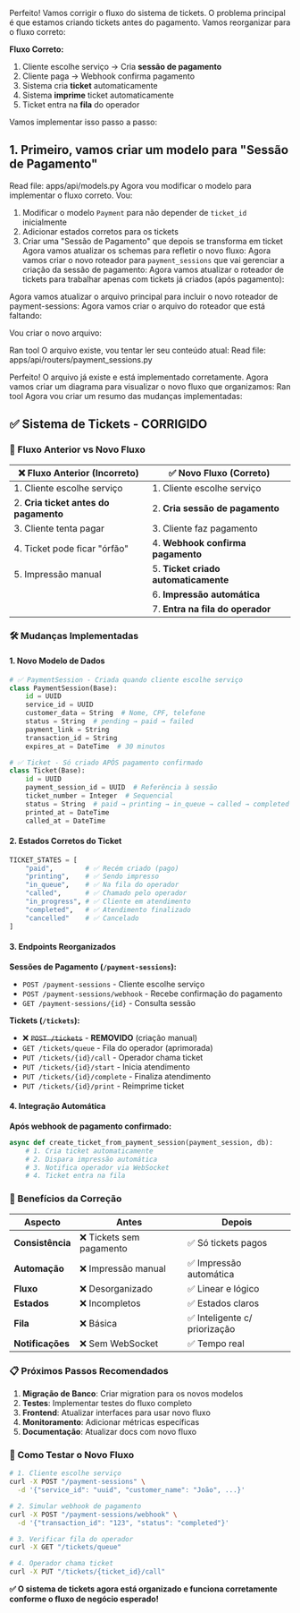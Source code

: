 Perfeito! Vamos corrigir o fluxo do sistema de tickets. O problema principal é que estamos criando tickets antes do pagamento. Vamos reorganizar para o fluxo correto:

**Fluxo Correto:**
1. Cliente escolhe serviço → Cria **sessão de pagamento**
2. Cliente paga → Webhook confirma pagamento
3. Sistema cria **ticket** automaticamente
4. Sistema **imprime** ticket automaticamente  
5. Ticket entra na **fila** do operador

Vamos implementar isso passo a passo:

## 1. Primeiro, vamos criar um modelo para "Sessão de Pagamento"
Read file: apps/api/models.py
Agora vou modificar o modelo para implementar o fluxo correto. Vou:

1. Modificar o modelo `Payment` para não depender de `ticket_id` inicialmente
2. Adicionar estados corretos para os tickets  
3. Criar uma "Sessão de Pagamento" que depois se transforma em ticket
Agora vamos atualizar os schemas para refletir o novo fluxo:
Agora vamos criar o novo roteador para `payment_sessions` que vai gerenciar a criação da sessão de pagamento:
Agora vamos atualizar o roteador de tickets para trabalhar apenas com tickets já criados (após pagamento):

Agora vamos atualizar o arquivo principal para incluir o novo roteador de payment-sessions:
Agora vamos criar o arquivo do roteador que está faltando:

Vou criar o novo arquivo:

Ran tool
O arquivo existe, vou tentar ler seu conteúdo atual:
Read file: apps/api/routers/payment_sessions.py

Perfeito! O arquivo já existe e está implementado corretamente. Agora vamos criar um diagrama para visualizar o novo fluxo que organizamos:
Ran tool
Agora vou criar um resumo das mudanças implementadas:

## ✅ **Sistema de Tickets - CORRIGIDO**

### **🔄 Fluxo Anterior vs Novo Fluxo**

| **❌ Fluxo Anterior (Incorreto)** | **✅ Novo Fluxo (Correto)** |
|---|---|
| 1. Cliente escolhe serviço | 1. Cliente escolhe serviço |
| 2. **Cria ticket antes do pagamento** | 2. **Cria sessão de pagamento** |
| 3. Cliente tenta pagar | 3. Cliente faz pagamento |
| 4. Ticket pode ficar "órfão" | 4. **Webhook confirma pagamento** |
| 5. Impressão manual | 5. **Ticket criado automaticamente** |
| | 6. **Impressão automática** |
| | 7. **Entra na fila do operador** |

### **🛠️ Mudanças Implementadas**

#### **1. Novo Modelo de Dados**
```python
# ✅ PaymentSession - Criada quando cliente escolhe serviço
class PaymentSession(Base):
    id = UUID
    service_id = UUID
    customer_data = String  # Nome, CPF, telefone
    status = String  # pending → paid → failed
    payment_link = String
    transaction_id = String
    expires_at = DateTime  # 30 minutos

# ✅ Ticket - Só criado APÓS pagamento confirmado
class Ticket(Base):
    id = UUID
    payment_session_id = UUID  # Referência à sessão
    ticket_number = Integer  # Sequencial
    status = String  # paid → printing → in_queue → called → completed
    printed_at = DateTime
    called_at = DateTime
```

#### **2. Estados Corretos do Ticket**
```python
TICKET_STATES = [
    "paid",        # ✅ Recém criado (pago)
    "printing",    # ✅ Sendo impresso
    "in_queue",    # ✅ Na fila do operador
    "called",      # ✅ Chamado pelo operador
    "in_progress", # ✅ Cliente em atendimento
    "completed",   # ✅ Atendimento finalizado
    "cancelled"    # ✅ Cancelado
]
```

#### **3. Endpoints Reorganizados**

**Sessões de Pagamento (`/payment-sessions`):**
- `POST /payment-sessions` - Cliente escolhe serviço
- `POST /payment-sessions/webhook` - Recebe confirmação do pagamento
- `GET /payment-sessions/{id}` - Consulta sessão

**Tickets (`/tickets`):**
- ❌ ~~`POST /tickets`~~ - **REMOVIDO** (criação manual)
- `GET /tickets/queue` - Fila do operador (aprimorada)
- `PUT /tickets/{id}/call` - Operador chama ticket
- `PUT /tickets/{id}/start` - Inicia atendimento
- `PUT /tickets/{id}/complete` - Finaliza atendimento
- `PUT /tickets/{id}/print` - Reimprime ticket

#### **4. Integração Automática**

**Após webhook de pagamento confirmado:**
```python
async def create_ticket_from_payment_session(payment_session, db):
    # 1. Cria ticket automaticamente
    # 2. Dispara impressão automática
    # 3. Notifica operador via WebSocket
    # 4. Ticket entra na fila
```

### **🎯 Benefícios da Correção**

| Aspecto | Antes | Depois |
|---------|-------|--------|
| **Consistência** | ❌ Tickets sem pagamento | ✅ Só tickets pagos |
| **Automação** | ❌ Impressão manual | ✅ Impressão automática |
| **Fluxo** | ❌ Desorganizado | ✅ Linear e lógico |
| **Estados** | ❌ Incompletos | ✅ Estados claros |
| **Fila** | ❌ Básica | ✅ Inteligente c/ priorização |
| **Notificações** | ❌ Sem WebSocket | ✅ Tempo real |

### **📋 Próximos Passos Recomendados**

1. **Migração de Banco**: Criar migration para os novos modelos
2. **Testes**: Implementar testes do fluxo completo
3. **Frontend**: Atualizar interfaces para usar novo fluxo
4. **Monitoramento**: Adicionar métricas específicas
5. **Documentação**: Atualizar docs com novo fluxo

### **🧪 Como Testar o Novo Fluxo**

```bash
# 1. Cliente escolhe serviço
curl -X POST "/payment-sessions" \
  -d '{"service_id": "uuid", "customer_name": "João", ...}'

# 2. Simular webhook de pagamento
curl -X POST "/payment-sessions/webhook" \
  -d '{"transaction_id": "123", "status": "completed"}'

# 3. Verificar fila do operador
curl -X GET "/tickets/queue"

# 4. Operador chama ticket
curl -X PUT "/tickets/{ticket_id}/call"
```

**✅ O sistema de tickets agora está organizado e funciona corretamente conforme o fluxo de negócio esperado!**
